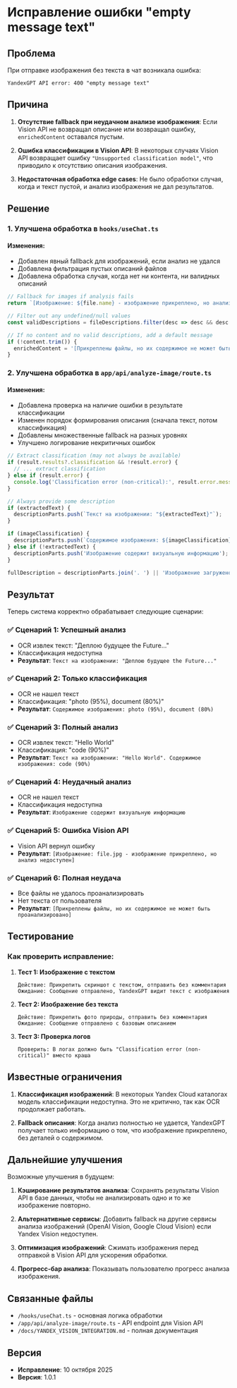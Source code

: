 # Исправление ошибки "empty message text"

## Проблема

При отправке изображения без текста в чат возникала ошибка:
```
YandexGPT API error: 400 "empty message text"
```

## Причина

1. **Отсутствие fallback при неудачном анализе изображения**: Если Vision API не возвращал описание или возвращал ошибку, `enrichedContent` оставался пустым.

2. **Ошибка классификации в Vision API**: В некоторых случаях Vision API возвращает ошибку `"Unsupported classification model"`, что приводило к отсутствию описания изображения.

3. **Недостаточная обработка edge cases**: Не было обработки случая, когда и текст пустой, и анализ изображения не дал результатов.

## Решение

### 1. Улучшена обработка в `hooks/useChat.ts`

#### Изменения:
- Добавлен явный fallback для изображений, если анализ не удался
- Добавлена фильтрация пустых описаний файлов
- Добавлена обработка случая, когда нет ни контента, ни валидных описаний

```typescript
// Fallback for images if analysis fails
return `[Изображение: ${file.name} - изображение прикреплено, но анализ недоступен]`;

// Filter out any undefined/null values
const validDescriptions = fileDescriptions.filter(desc => desc && desc.trim());

// If no content and no valid descriptions, add a default message
if (!content.trim()) {
  enrichedContent = '[Прикреплены файлы, но их содержимое не может быть проанализировано]';
}
```

### 2. Улучшена обработка в `app/api/analyze-image/route.ts`

#### Изменения:
- Добавлена проверка на наличие ошибки в результате классификации
- Изменен порядок формирования описания (сначала текст, потом классификация)
- Добавлены множественные fallback на разных уровнях
- Улучшено логирование некритичных ошибок

```typescript
// Extract classification (may not always be available)
if (result.results?.classification && !result.error) {
  // ... extract classification
} else if (result.error) {
  console.log('Classification error (non-critical):', result.error.message);
}

// Always provide some description
if (extractedText) {
  descriptionParts.push(`Текст на изображении: "${extractedText}"`);
}

if (imageClassification) {
  descriptionParts.push(`Содержимое изображения: ${imageClassification}`);
} else if (!extractedText) {
  descriptionParts.push('Изображение содержит визуальную информацию');
}

fullDescription = descriptionParts.join('. ') || 'Изображение загружено';
```

## Результат

Теперь система корректно обрабатывает следующие сценарии:

### ✅ Сценарий 1: Успешный анализ
- OCR извлек текст: "Деплою будущее the Future..."
- Классификация недоступна
- **Результат**: `Текст на изображении: "Деплою будущее the Future..."`

### ✅ Сценарий 2: Только классификация
- OCR не нашел текст
- Классификация: "photo (95%), document (80%)"
- **Результат**: `Содержимое изображения: photo (95%), document (80%)`

### ✅ Сценарий 3: Полный анализ
- OCR извлек текст: "Hello World"
- Классификация: "code (90%)"
- **Результат**: `Текст на изображении: "Hello World". Содержимое изображения: code (90%)`

### ✅ Сценарий 4: Неудачный анализ
- OCR не нашел текст
- Классификация недоступна
- **Результат**: `Изображение содержит визуальную информацию`

### ✅ Сценарий 5: Ошибка Vision API
- Vision API вернул ошибку
- **Результат**: `[Изображение: file.jpg - изображение прикреплено, но анализ недоступен]`

### ✅ Сценарий 6: Полная неудача
- Все файлы не удалось проанализировать
- Нет текста от пользователя
- **Результат**: `[Прикреплены файлы, но их содержимое не может быть проанализировано]`

## Тестирование

### Как проверить исправление:

1. **Тест 1: Изображение с текстом**
   ```
   Действие: Прикрепить скриншот с текстом, отправить без комментария
   Ожидание: Сообщение отправлено, YandexGPT видит текст с изображения
   ```

2. **Тест 2: Изображение без текста**
   ```
   Действие: Прикрепить фото природы, отправить без комментария
   Ожидание: Сообщение отправлено с базовым описанием
   ```

3. **Тест 3: Проверка логов**
   ```
   Проверить: В логах должно быть "Classification error (non-critical)" вместо краша
   ```

## Известные ограничения

1. **Классификация изображений**: В некоторых Yandex Cloud каталогах модель классификации недоступна. Это не критично, так как OCR продолжает работать.

2. **Fallback описания**: Когда анализ полностью не удается, YandexGPT получает только информацию о том, что изображение прикреплено, без деталей о содержимом.

## Дальнейшие улучшения

Возможные улучшения в будущем:

1. **Кэширование результатов анализа**: Сохранять результаты Vision API в базе данных, чтобы не анализировать одно и то же изображение повторно.

2. **Альтернативные сервисы**: Добавить fallback на другие сервисы анализа изображений (OpenAI Vision, Google Cloud Vision) если Yandex Vision недоступен.

3. **Оптимизация изображений**: Сжимать изображения перед отправкой в Vision API для ускорения обработки.

4. **Прогресс-бар анализа**: Показывать пользователю прогресс анализа изображения.

## Связанные файлы

- `/hooks/useChat.ts` - основная логика обработки
- `/app/api/analyze-image/route.ts` - API endpoint для Vision API
- `/docs/YANDEX_VISION_INTEGRATION.md` - полная документация

## Версия

- **Исправление**: 10 октября 2025
- **Версия**: 1.0.1


